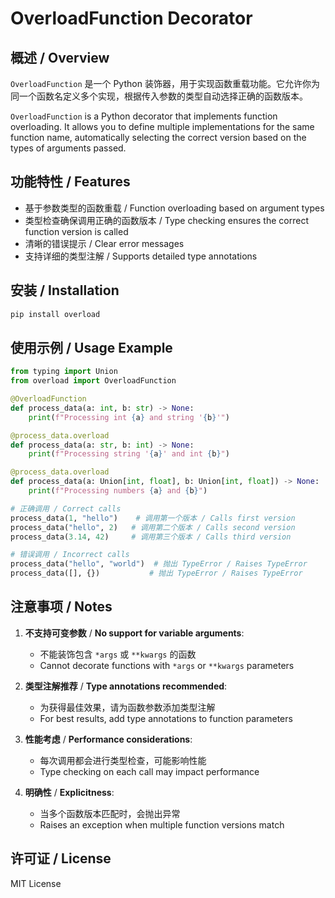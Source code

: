 # OverloadFunction Decorator

## 概述 / Overview

`OverloadFunction` 是一个 Python 装饰器，用于实现函数重载功能。它允许你为同一个函数名定义多个实现，根据传入参数的类型自动选择正确的函数版本。

`OverloadFunction` is a Python decorator that implements function overloading. It allows you to define multiple implementations for the same function name, automatically selecting the correct version based on the types of arguments passed.

## 功能特性 / Features

- 基于参数类型的函数重载 / Function overloading based on argument types
- 类型检查确保调用正确的函数版本 / Type checking ensures the correct function version is called
- 清晰的错误提示 / Clear error messages
- 支持详细的类型注解 / Supports detailed type annotations

## 安装 / Installation

```bash
pip install overload
```

## 使用示例 / Usage Example

```python
from typing import Union
from overload import OverloadFunction

@OverloadFunction
def process_data(a: int, b: str) -> None:
    print(f"Processing int {a} and string '{b}'")

@process_data.overload
def process_data(a: str, b: int) -> None:
    print(f"Processing string '{a}' and int {b}")

@process_data.overload
def process_data(a: Union[int, float], b: Union[int, float]) -> None:
    print(f"Processing numbers {a} and {b}")

# 正确调用 / Correct calls
process_data(1, "hello")    # 调用第一个版本 / Calls first version
process_data("hello", 2)   # 调用第二个版本 / Calls second version
process_data(3.14, 42)     # 调用第三个版本 / Calls third version

# 错误调用 / Incorrect calls
process_data("hello", "world")  # 抛出 TypeError / Raises TypeError
process_data([], {})           # 抛出 TypeError / Raises TypeError
```

## 注意事项 / Notes

1. **不支持可变参数** / **No support for variable arguments**:
   - 不能装饰包含 `*args` 或 `**kwargs` 的函数
   - Cannot decorate functions with `*args` or `**kwargs` parameters

2. **类型注解推荐** / **Type annotations recommended**:
   - 为获得最佳效果，请为函数参数添加类型注解
   - For best results, add type annotations to function parameters

3. **性能考虑** / **Performance considerations**:
   - 每次调用都会进行类型检查，可能影响性能
   - Type checking on each call may impact performance

4. **明确性** / **Explicitness**:
   - 当多个函数版本匹配时，会抛出异常
   - Raises an exception when multiple function versions match

## 许可证 / License

MIT License
